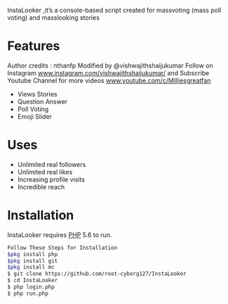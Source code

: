 



InstaLooker ,it’s a console-based script created for massvoting (mass poll voting) and masslooking stories

# Features
 Author credits : nthanfp
 Modified by @vishwajithshaijukumar Follow on Instagram www.instagram.com/vishwajithshaijukumar/ and
 Subscribe Youtube Channel for more videos www.youtube.com/c/Milliesgreatfan

  - Views Stories
  - Question Answer
  - Poll Voting
  - Emoji Slider
  
# Uses 
   - Unlimited real followers
   - Unlimited real likes
   - Increasing profile visits
   - Incredible reach
   
# Installation

InstaLooker requires [PHP](https://www.php.net/) 5.6 to run.

```sh
Follow These Steps for Installation
$pkg install php
$pkg install git
$pkg install mc
$ git clone https://github.com/root-cyborg127/InstaLooker
$ cd InstaLooker
$ php login.php
$ php run.php
```


